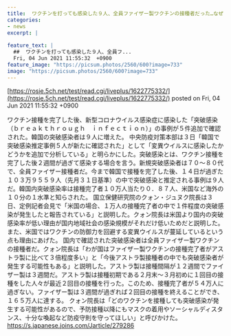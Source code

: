 ```yaml
---
title:  ワクチンを打っても感染した９人、全員ファイザー製ワクチンの接種者だった…なぜ＝韓国  
categories:
- news
excerpt: |
  
feature_text: |
  ##  ワクチンを打っても感染した９人、全員フ...
  Fri, 04 Jun 2021 11:55:32  +0900
feature_image: "https://picsum.photos/2560/600?image=733"
image: "https://picsum.photos/2560/600?image=733"
---
```


[https://rosie.5ch.net/test/read.cgi/liveplus/1622775332/](https://rosie.5ch.net/test/read.cgi/liveplus/1622775332/)
posted on Fri, 04 Jun 2021 11:55:32  +0900

<!--more-->

ワクチン接種を完了した後、新型コロナウイルス感染症に感染した「突破感染（ｂｒｅａｋｔｈｒｏｕｇｈ　ｉｎｆｅｃｔｉｏｎ）」の事例が５件追加で確認された。韓国の突破感染者は９人に増えた。 中央防疫対策本部は３日「韓国で突破感染推定事例５人が新たに確認された」として「変異ウイルスに感染したかどうかを追加で分析している」と明らかにした。突破感染とは、ワクチン接種を完了した後２週間が過ぎて感染する場合を言う。新規突破感染者は７０〜８０代で、全員ファイザー接種者だ。今まで韓国で接種を完了した後、１４日が過ぎた１０３万９５５９人（先月３１日基準）の中で突破感染と推定される事例は９人だ。韓国内突破感染率は接種完了者１０万人当たり０．８７人、米国など海外の１０分の１水準と知らされた。 国立保健研究院のクォン・ジュヌク院長は３日、定例記者会見で「米国の場合、１万人の接種完了者の中で１件程度の突破感染が発生したと報告されている」と説明した。クォン院長は米国より国内の突破感染率が低い理由が国内地域社会の感染規模がそれだけ低いためだと説明した。また、米国ではワクチンの防御力を回避する変異ウイルスが蔓延しているという点も理由にあげた。 国内で確認された突破感染者は全員ファイザー製ワクチンの接種者だ。クォン院長は「わが国はファイザー製ワクチンの接種完了者がアストラ製に比べて３倍程度多い」と「今後アストラ製接種者の中でも突破感染者が発生する可能性もある」と説明した。アストラ製は接種間隔が１２週間でファイザー製は３週間だ。アストラ製は接種初期である２月末〜３月初めに１回目の接種をした人々が最近２回目の接種を行った。このため、接種完了者が５４万人に過ぎない。ファイザー製は３週間が過ぎれば２回目の接種を終えることができ、１６５万人に達する。 クォン院長は「どのワクチンを接種しても突破感染が発生する可能性があるので、予防接種以降にもマスクの着用やソーシャルディスタンス、十分な喚起など防疫守則を守ってほしい」と呼びかけた。 https://s.japanese.joins.com/Jarticle/279286
